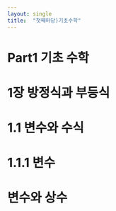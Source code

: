 ```yaml
---
layout: single
title:  "첫째마당)기초수학"
---
```





# Part1 기초 수학
# 1장 방정식과 부등식
# 1.1 변수와 수식
# 1.1.1 변수
# 변수와 상수





